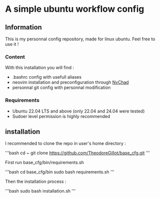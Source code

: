 # A simple ubuntu workflow config

## Information

This is my personnal config repository, made for linux ubuntu.
Feel free to use it !

### Content 

With this installation you will find : 

- .bashrc config with usefull aliases
- neovim installation and preconfiguration through [NvChad](https://nvchad.com/)
- personnal git config with personnal modification 

### Requirements

- Ubuntu 22.04 LTS and above (only 22.04 and 24.04 were tested)
- Sudoer level permission is highly recommended

## installation

I recommended to clone the repo in user's home directory : 

'''bash
cd ~
git clone https://github.com/TheodoreGillot/base_cfg.git
'''

First run base_cfg/bin/requirements.sh

'''bash
cd base_cfg/bin
sudo bash requirements.sh 
'''

Then the installation process : 

'''bash 
sudo bash installation.sh 
'''
